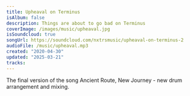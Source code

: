 ```yaml
---
title: Upheaval on Terminus
isAlbum: false
description: Things are about to go bad on Terminus
coverImage: /images/music/upheaval.jpg
isSoundcloud: true
songUrl: https://soundcloud.com/nxtrsmusic/upheaval-on-terminus-2
audioFile: /music/upheaval.mp3
created: "2020-04-30"
updated: "2025-03-21"
tracks:
---
```


The final version of the song Ancient Route, New Journey - new drum arrangement and mixing.

